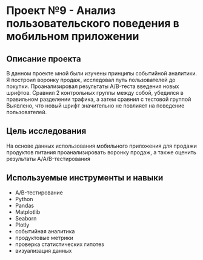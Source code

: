 # Проект №9 - Анализ пользовательского поведения в мобильном приложении

## Описание проекта
В данном проекте мной были изучены принципы событийной аналитики. Я построил воронку продаж, исследовал путь пользователей до покупки. Проанализировал результаты A/B-теста введения новых шрифтов. Сравнил 2 контрольных группы между собой, убедился в правильном разделении трафика, а затем сравнил с тестовой группой Выявлено, что новый шрифт значительно не повлияет на поведение пользователей.

## Цель исследования 
На основе данных использования мобильного приложения для продажи продуктов питания проанализировать воронку продаж, а также оценить результаты A/A/B-тестирования

## Используемые инструменты и навыки
* A/B-тестирование
* Python
* Pandas
* Matplotlib
* Seaborn
* Plotly
* событийная аналитика
* продуктовые метрики
* проверка статистических гипотез
* визуализация данных
